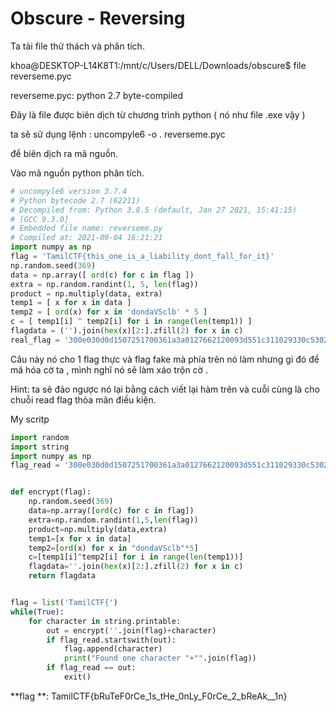 # Obscure - Reversing

Ta tải file thử thách và phân tích.

khoa@DESKTOP-L14K8T1:/mnt/c/Users/DELL/Downloads/obscure$ file reverseme.pyc 

reverseme.pyc: python 2.7 byte-compiled

Đây là file được biên dịch từ chương trình python ( nó như file .exe vậy )

ta sẽ sử dụng lệnh : uncompyle6 -o . reverseme.pyc

để biên dịch ra mã nguồn.

Vào mã nguồn python phân tích.

```python
# uncompyle6 version 3.7.4
# Python bytecode 2.7 (62211)
# Decompiled from: Python 3.8.5 (default, Jan 27 2021, 15:41:15) 
# [GCC 9.3.0]
# Embedded file name: reverseme.py
# Compiled at: 2021-09-04 16:21:21
import numpy as np
flag = 'TamilCTF{this_one_is_a_liability_dont_fall_for_it}'
np.random.seed(369)
data = np.array([ ord(c) for c in flag ])
extra = np.random.randint(1, 5, len(flag))
product = np.multiply(data, extra)
temp1 = [ x for x in data ]
temp2 = [ ord(x) for x in 'dondaVSclb' * 5 ]
c = [ temp1[i] ^ temp2[i] for i in range(len(temp1)) ]
flagdata = ('').join(hex(x)[2:].zfill(2) for x in c)
real_flag = '300e030d0d1507251700361a3a0127662120093d551c311029330c53022e1d3028541315363c5e3d063d0b250a090c52021f'
```

Câu này nó cho 1 flag thực và flag fake mà phía trên nó làm nhưng gì đó để mã hóa cờ ta , mình nghĩ nó sẽ làm xáo trộn cờ .

Hint: ta sẽ đảo ngược nó lại bằng cách viết lại hàm trên và cuỗi cùng là cho chuỗi read flag thỏa mãn điều kiện.

My scritp

```python
import random
import string
import numpy as np
flag_read = '300e030d0d1507251700361a3a0127662120093d551c311029330c53022e1d3028541315363c5e3d063d0b250a090c52021f'


def encrypt(flag):
    np.random.seed(369) 
    data=np.array([ord(c) for c in flag]) 
    extra=np.random.randint(1,5,len(flag)) 
    product=np.multiply(data,extra) 
    temp1=[x for x in data] 
    temp2=[ord(x) for x in "dondaVSclb"*5] 
    c=[temp1[i]^temp2[i] for i in range(len(temp1))] 
    flagdata=''.join(hex(x)[2:].zfill(2) for x in c)
    return flagdata


flag = list('TamilCTF{')
while(True):
    for character in string.printable:
        out = encrypt(''.join(flag)+character)
        if flag_read.startswith(out):
            flag.append(character)
            print("Found one character "+"".join(flag))
        if flag_read == out:
            exit()

```

**flag **: TamilCTF{bRuTeF0rCe\_1s_tHe\_0nLy_F0rCe\_2\_bReAk\_\_1n}
